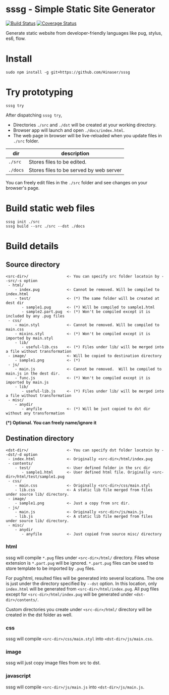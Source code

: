 # sssg - Simple Static Site Generator
[![Build Status](https://travis-ci.org/Hinaser/sssg.svg)](https://travis-ci.org/Hinaser/sssg)
[![Coverage Status](https://coveralls.io/repos/github/Hinaser/sssg/badge.svg)](https://coveralls.io/github/Hinaser/sssg)

Generate static website from developer-friendly languages like pug, stylus, es6, flow.

# Install
```
sudo npm install -g git+https://github.com/Hinaser/sssg
```

# Try prototyping
```
sssg try
```

After dispatching `sssg try`,
- Directories `./src` and `./dst` will be created at your working directory.
- Browser app will launch and open `./docs/index.html`.
- The web page in browser will be live-reloaded when you update files in `./src` folder. 

|dir|description|
|---|-----------|
|`./src`|Stores files to be edited.  |
|`./docs`|Stores files to be served by web server|

You can freely edit files in the `./src` folder and see changes on your browser's page.

# Build static web files
```
sssg init ./src
sssg build --src ./src --dst ./docs
```

# Build details
## Source directory
```
<src-dir>/                 <- You can specify src folder locatoin by --src/-s option
 - html/
    - index.pug            <- Cannot be removed. Will be compiled to index.html
    - test/                <- (*) The same folder will be created at dest dir
       - sample1.pug       <- (*) Will be compiled to sample1.html
       - sample2.part.pug  <- (*) Won't be compiled except it is included by any .pug files
 - css/
    - main.styl            <- Cannot be removed. Will be compiled to main.css
    - mixins.styl          <- (*) Won't be compiled except it is imported by main.styl
    - lib/
       - useful-lib.css    <- (*) Files under lib/ will be merged into a file without transformation
 - image/                  <- Will be copied to destination directory
    - sample1.png          <- (*) 
 - js/
    - main.js              <- Cannot be removed.  Will be compiled to main.js in the dest dir.
    - func.js              <- (*) Won't be compiled except it is imported by main.js
    - lib/
       - useful-lib.js     <- (*) Files under lib/ will be merged into a file without transformation
 - misc/
    - anydir
       - anyfile           <- (*) Will be just copied to dst dir without any transformation
```

__(*) Optional. You can freely name/ignore it__

## Destination directory
```
<dst-dir>/                 <- You can specify dst folder locatoin by --dst/-d option
 - index.html              <- Originally <src-dir>/html/index.pug
 - contents/
    - test/                <- User defined folder in the src dir
       - sample1.html      <- User defined html file. Originally <src-dir>/html/test/sample1.pug
 - css/
    - main.css             <- Originally <src-dir>/css/main.styl
    - lib.css              <- A static lib file merged from files under source lib/ directory.
 - image/
    - sample1.png          <- Just a copy from src dir.
 - js/
    - main.js              <- Originally <src-dir>/js/main.js
    - lib.js               <- A static lib file merged from files under source lib/ directory.
 - misc/
    - anydir
       - anyfile           <- Just copied from source misc/ directory
```

### html
sssg will compile `*.pug` files under `<src-dir>/html/` directory.
Files whose extension is `*.part.pug` will be ignored.
`*.part.pug` files can be used to store template to be imported by `.pug` files.

For pug/html, resulted files will be generated into several locations.
The one is just under the directory specified by `--dst` option.
In this location, only `index.html` will be generated from `<src-dir>/html/index.pug`.
All pug files except for `<src-dir>/html/index.pug` will be generated under `<dst-dir>/contents/`.

Custom directories you create under `<src-dir>/html/` directory will be created in the dst folder as well.

### css
sssg will compile `<src-dir>/css/main.styl` into `<dst-dir>/js/main.css`.

### image
sssg will just copy image files from src to dst.

### javascript
sssg will compile `<src-dir>/js/main.js` into `<dst-dir>/js/main.js`.
